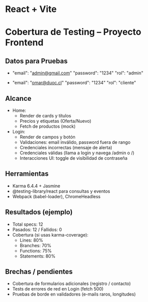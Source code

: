 # React + Vite

# Cobertura de Testing – Proyecto Frontend

## Datos para Pruebas
   - "email": "admin@gmail.com"
    "password": "1234"
    "rol": "admin"

   - "email": "omar@duoc.cl"
    "password": "1234"
    "rol": "cliente"

## Alcance
- Home:
  - Render de cards y títulos
  - Precios y etiquetas (Oferta/Nuevo)
  - Fetch de productos (mock)
- Login:
  - Render de campos y botón
  - Validaciones: email inválido, password fuera de rango
  - Credenciales incorrectas (mensaje de alerta)
  - Credenciales válidas (llama a login y navega /admin o /)
  - Interacciones UI: toggle de visibilidad de contraseña

## Herramientas
- Karma 6.4.4 + Jasmine
- @testing-library/react para consultas y eventos
- Webpack (babel-loader), ChromeHeadless

## Resultados (ejemplo)
- Total specs: 12
- Pasados: 12 / Fallidos: 0
- Cobertura (si usas karma-coverage):
  - Lines: 80%
  - Branches: 70%
  - Functions: 75%
  - Statements: 80%

## Brechas / pendientes
- Cobertura de formularios adicionales (registro / contacto)
- Tests de errores de red en Login (fetch 500)
- Pruebas de borde en validadores (e-mails raros, longitudes)
